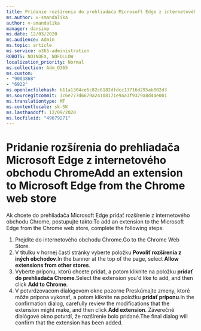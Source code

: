 ```yaml
---
title: Pridanie rozšírenia do prehliadača Microsoft Edge z internetového obchodu Chrome
ms.author: v-smandalika
author: v-smandalika
manager: dansimp
ms.date: 12/03/2020
ms.audience: Admin
ms.topic: article
ms.service: o365-administration
ROBOTS: NOINDEX, NOFOLLOW
localization_priority: Normal
ms.collection: Adm_O365
ms.custom:
- "9003868"
- "6922"
ms.openlocfilehash: b11a1304ce6c82c6182dfdcc13716d295ab802d3
ms.sourcegitcommit: 3c6e777d6679a24108171e9aa3f9379a8d44e001
ms.translationtype: MT
ms.contentlocale: sk-SK
ms.lasthandoff: 12/09/2020
ms.locfileid: "49679271"
---
```

# <a name="add-an-extension-to-microsoft-edge-from-the-chrome-web-store"></a><span data-ttu-id="7ff37-102">Pridanie rozšírenia do prehliadača Microsoft Edge z internetového obchodu Chrome</span><span class="sxs-lookup"><span data-stu-id="7ff37-102">Add an extension to Microsoft Edge from the Chrome web store</span></span>

<span data-ttu-id="7ff37-103">Ak chcete do prehliadača Microsoft Edge pridať rozšírenie z internetového obchodu Chrome, postupujte takto:</span><span class="sxs-lookup"><span data-stu-id="7ff37-103">To add an extension to the Microsoft Edge from the Chrome web store, complete the following steps:</span></span>

1. <span data-ttu-id="7ff37-104">Prejdite do internetového obchodu Chrome.</span><span class="sxs-lookup"><span data-stu-id="7ff37-104">Go to the Chrome Web Store.</span></span>
2. <span data-ttu-id="7ff37-105">V titulku v hornej časti stránky vyberte položku **Povoliť rozšírenia z iných obchodov**.</span><span class="sxs-lookup"><span data-stu-id="7ff37-105">In the banner at the top of the page, select **Allow extensions from other stores**.</span></span>
3. <span data-ttu-id="7ff37-106">Vyberte príponu, ktorú chcete pridať, a potom kliknite na položku **pridať do prehliadača Chrome**.</span><span class="sxs-lookup"><span data-stu-id="7ff37-106">Select the extension you'd like to add, and then click **Add to Chrome**.</span></span>
4. <span data-ttu-id="7ff37-107">V potvrdzovacom dialógovom okne pozorne Preskúmajte zmeny, ktoré môže prípona vykonať, a potom kliknite na položku **pridať príponu**.</span><span class="sxs-lookup"><span data-stu-id="7ff37-107">In the confirmation dialog, carefully review the modifications that the extension might make, and then click **Add extension**.</span></span>
<span data-ttu-id="7ff37-108">Záverečné dialógové okno potvrdí, že rozšírenie bolo pridané.</span><span class="sxs-lookup"><span data-stu-id="7ff37-108">The final dialog will confirm that the extension has been added.</span></span>